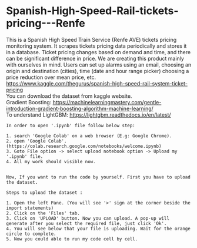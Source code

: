 # Spanish-High-Speed-Rail-tickets-pricing---Renfe
This is a Spanish High Speed Train Service (Renfe AVE) tickets pricing monitoring system. It scrapes tickets pricing data periodically and stores it in a database. Ticket pricing changes based on demand and time, and there can be significant difference in price. We are creating this product mainly with ourselves in mind. Users can set up alarms using an email, choosing an origin and destination (cities), time (date and hour range picker) choosing a price reduction over mean price, etc.
<br>
https://www.kaggle.com/thegurus/spanish-high-speed-rail-system-ticket-pricing
<br>You can download the dataset from kaggle website. 
<br>Gradient Boosting: 
https://machinelearningmastery.com/gentle-introduction-gradient-boosting-algorithm-machine-learning/
<br>
To understand LightGBM: https://lightgbm.readthedocs.io/en/latest/


```
In order to open '.ipynb' file follow below step:

1. search 'Google Colab' on a web browser (E.g: Google Chrome).
2. open 'Google Colab'. (https://colab.research.google.com/notebooks/welcome.ipynb)
3. Goto File option -> select upload notebook option -> Upload my '.ipynb' file. 
4. All my work should visible now.


Now, If you want to run the code by yourself. First you have to upload the dataset. 

Steps to upload the dataset :

1. Open the left Pane. (You will see '>' sign at the corner beside the import statements)
2. Click on the 'Files' tab.
3. Click on 'UPLOAD' button. Now you can upload. A pop-up will generate after you select the required file, just click 'Ok'.
4. You will see below that your file is uploading. Wait for the orange circle to complete.
5. Now you could able to run my code cell by cell.

```
